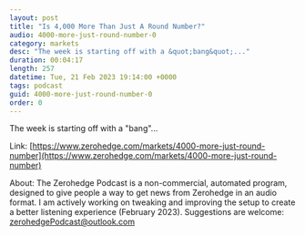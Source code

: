 ```yaml
---
layout: post
title: "Is 4,000 More Than Just A Round Number?"
audio: 4000-more-just-round-number-0
category: markets
desc: "The week is starting off with a &quot;bang&quot;..."
duration: 00:04:17
length: 257
datetime: Tue, 21 Feb 2023 19:14:00 +0000
tags: podcast
guid: 4000-more-just-round-number-0
order: 0
---
```

The week is starting off with a &quot;bang&quot;...

Link: [https://www.zerohedge.com/markets/4000-more-just-round-number](https://www.zerohedge.com/markets/4000-more-just-round-number)

About: The Zerohedge Podcast is a non-commercial, automated program, designed to give people a way to get news from Zerohedge in an audio format.  I am actively working on tweaking and improving the setup to create a better listening experience (February 2023).  Suggestions are welcome: [zerohedgePodcast@outlook.com](mailto:zerohedgePodcast@outlook.com)